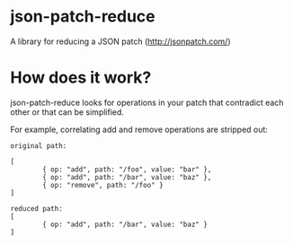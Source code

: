 # json-patch-reduce

A library for reducing a JSON patch (http://jsonpatch.com/)

# How does it work?

json-patch-reduce looks for operations in your patch that contradict each other or that can be simplified.

For example, correlating add and remove operations are stripped out:

```
original path:

[
        { op: "add", path: "/foo", value: "bar" },
        { op: "add", path: "/bar", value: "baz" },
        { op: "remove", path: "/foo" }
]

reduced path:
[
        { op: "add", path: "/bar", value: "baz" }
]
```

